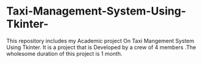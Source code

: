 # Taxi-Management-System-Using-Tkinter-
This repository includes my Academic project On Taxi Mangement System Using Tkinter. It is a project that is Developed by a crew of 4 members .The wholesome duration of this project is  1 month.
